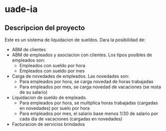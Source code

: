 # uade-ia

## Descripcion del proyecto

Este es un sistema de liquidacion de sueldos. Dara la posibilidad de:
* ABM de clientes
* ABM de empleados y asociacion con clientes. Los tipos posibles de empleados son:
	* Empleados con sueldo por hora
	* Empleados con sueldo por mes
* Carga de novedades de empleados. Las novedades son:
	* Para empleados por hora, se carga novedad de horas trabajadas
	* Para empleados por mes, se carga novedad de vacaciones (se resta de su salario)
* Liquidacion de sueldo de empleado.
	* Para empleados por hora, se multiplica horas trabajadas (cargadas en novedades) por suelo por hora
	* Para empleados por mes, el salario base menos 1/30 de salario por cada dia de vacaciones (cargadas en novedades) 
* Facturacion de servicios brindados
